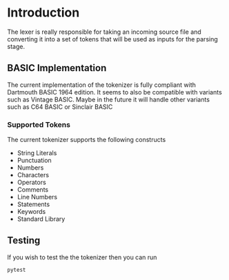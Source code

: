 # Introduction
The lexer is really responsible for taking an incoming source file and converting it into a set of tokens that will be used as inputs for the parsing stage.

## BASIC Implementation
The current implementation of the tokenizer is fully compliant with Dartmouth BASIC 1964 edition.  It seems to also be compatible with variants such as Vintage BASIC.   Maybe in the future it will handle other variants such as C64 BASIC or Sinclair BASIC

### Supported Tokens
The current tokenizer supports the following constructs

- String Literals
- Punctuation
- Numbers
- Characters
- Operators
- Comments
- Line Numbers
- Statements
- Keywords
- Standard Library

## Testing
If you wish to test the the tokenizer then you can run

```bash
pytest
```